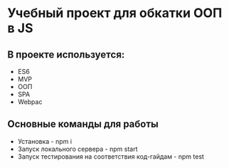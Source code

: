 # Учебный проект для обкатки ООП в JS

## В проекте используется:
* ES6 
* MVP 
* ООП
* SPA
* Webpac

## Основные команды для работы
* Установка - npm i
* Запуск локального сервера - npm start
* Запуск тестирования на соответствия код-гайдам - npm test
